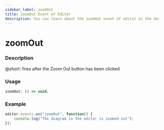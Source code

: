 ```yaml
---
sidebar_label: zoomOut
title: zoomOut Event of Editor
description: You can learn about the zoomOut event of editor in the documentation of the DHTMLX JavaScript Diagram library. Browse developer guides and API reference, try out code examples and live demos, and download a free 30-day evaluation version of DHTMLX Diagram.
---
```


# zoomOut

### Description

@short: fires after the Zoom Out button has been clicked

### Usage

~~~js
zoomOut: () => void;
~~~

### Example

~~~js
editor.events.on("zoomOut", function() {
    console.log("The diagram in the editor is zoomed out");
});
~~~
